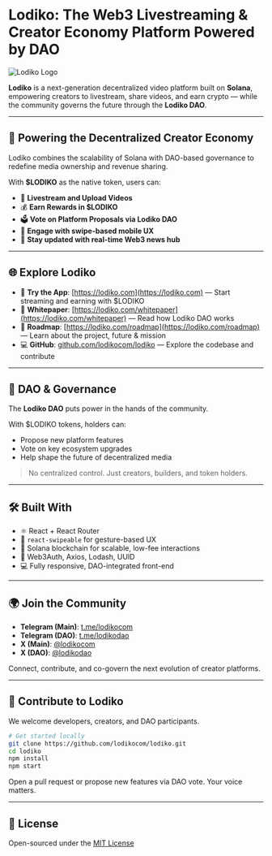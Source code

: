 # Lodiko: The Web3 Livestreaming & Creator Economy Platform Powered by DAO

![Lodiko Logo](https://lodiko.com/logo.png)

**Lodiko** is a next-generation decentralized video platform built on **Solana**, empowering creators to livestream, share videos, and earn crypto — while the community governs the future through the **Lodiko DAO**.

---

## 🚀 Powering the Decentralized Creator Economy

Lodiko combines the scalability of Solana with DAO-based governance to redefine media ownership and revenue sharing.

With **$LODIKO** as the native token, users can:

- 🎥 **Livestream and Upload Videos**
- 💰 **Earn Rewards in $LODIKO**
- 🗳 **Vote on Platform Proposals via Lodiko DAO**
- 📲 **Engage with swipe-based mobile UX**
- 📰 **Stay updated with real-time Web3 news hub**

---

## 🌐 Explore Lodiko
  
- 🚀 **Try the App**: [https://lodiko.com](https://lodiko.com) — Start streaming and earning with $LODIKO  
- 📄 **Whitepaper**: [https://lodiko.com/whitepaper](https://lodiko.com/whitepaper) — Read how Lodiko DAO works 
- 🧠 **Roadmap**: [https://lodiko.com/roadmap](https://lodiko.com/roadmap) — Learn about the project, future & mission
- 💻 **GitHub**: [github.com/lodikocom/lodiko](https://github.com/lodikocom/lodiko) — Explore the codebase and contribute

---

## 🧠 DAO & Governance

The **Lodiko DAO** puts power in the hands of the community.

With $LODIKO tokens, holders can:

- Propose new platform features  
- Vote on key ecosystem upgrades  
- Help shape the future of decentralized media  

> No centralized control. Just creators, builders, and token holders.

---

## 🛠 Built With

- ⚛️ React + React Router
- 📱 `react-swipeable` for gesture-based UX
- 🔗 Solana blockchain for scalable, low-fee interactions
- 🔐 Web3Auth, Axios, Lodash, UUID
- 💻 Fully responsive, DAO-integrated front-end

---

## 🌍 Join the Community

- **Telegram (Main)**: [t.me/lodikocom](https://t.me/lodikocom)
- **Telegram (DAO)**: [t.me/lodikodao](https://t.me/lodikodao)
- **X (Main)**: [@lodikocom](https://x.com/lodikocom)
- **X (DAO)**: [@lodikodao](https://x.com/lodikodao)

Connect, contribute, and co-govern the next evolution of creator platforms.

---

## 🤝 Contribute to Lodiko

We welcome developers, creators, and DAO participants.

```bash
# Get started locally
git clone https://github.com/lodikocom/lodiko.git
cd lodiko
npm install
npm start
````

Open a pull request or propose new features via DAO vote. Your voice matters.

---

## 📄 License

Open-sourced under the [MIT License](https://github.com/lodikocom/lodiko/blob/main/LICENSE)
